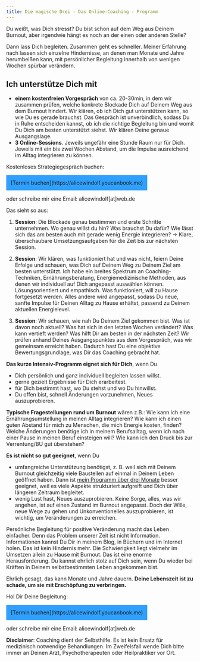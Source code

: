 ```yaml
---
title: Die magische Drei - Das Online-Coaching - Programm
---
```


Du weißt, was Dich stresst? Du bist schon auf dem Weg aus Deinem Burnout, aber irgendwie hängt es noch an der einen oder anderen Stelle? 

Dann lass Dich begleiten. Zusammen geht es schneller. Meiner Erfahrung nach lassen sich einzelne Hindernisse, an denen man Monate und Jahre herumbeißen kann, mit persönlicher Begleitung innerhalb von wenigen Wochen spürbar verändern. 

## Ich unterstütze Dich mit

- **einem kostenfreien Vorgespräch** von ca. 20-30min, in dem wir zusammen prüfen, welche konkrete Blockade Dich auf Deinem Weg aus dem Burnout hindert. Wir klären, ob ich Dich gut unterstützen kann, so wie Du es gerade brauchst. Das Gespräch ist unverbindlich, sodass Du in Ruhe entscheiden kannst, ob ich die richtige Begleitung bin und womit Du Dich am besten unterstützt siehst. Wir klären Deine genaue Ausgangslage.
- **3 Online-Sessions**. Jeweils ungefähr eine Stunde Raum nur für Dich. Jeweils mit ein bis zwei Wochen Abstand, um die Impulse ausreichend im Alltag integrieren zu können. 

Kostenloses Strategiegespräch buchen: 

<span style='display:inline-block;padding:12px;background:#30A0ff'>
[Termin buchen](https://alicewindolf.youcanbook.me)
</span>

oder schreibe mir eine Email: alicewindolf[at]web.de 

Das sieht so aus: 

1. **Session**: Die Blockade genau bestimmen und erste Schritte unternehmen. Wo genau willst du hin? Was brauchst Du dafür? Wie lässt sich das am besten auch mit gerade wenig Energie integrieren? → Klare, überschaubare Umsetzungsaufgaben für die Zeit bis zur nächsten Session.

2. **Session**: Wir klären, was funktioniert hat und was nicht, feiern Deine Erfolge und schauen, was Dich auf Deinem Weg zu Deinem Ziel am besten unterstützt. Ich habe ein breites Spektrum an Coaching-Techniken, Ernährungsberatung, Energiemedizinische Methoden, aus denen wir individuell auf Dich angepasst auswählen können. Lösungsorientiert und empathisch. Was funktioniert, will zu Hause fortgesetzt werden. Alles andere wird angepasst, sodass Du neue, sanfte Impulse für Deinen Alltag zu Hause erhältst, passend zu Deinem aktuellen Energielevel. 

3. **Session**: Wir schauen, wie nah Du Deinem Ziel gekommen bist. Was ist davon noch aktuell? Was hat sich in den letzten Wochen verändert? Was kann vertieft werden? Was hilft Dir am besten in der nächsten Zeit? Wir prüfen anhand Deines Ausgangspunktes aus dem Vorgespräch, was wir gemeinsam erreicht haben. Dadurch hast Du eine objektive Bewertungsgrundlage, was Dir das Coaching gebracht hat. 

**Das kurze Intensiv-Programm eignet sich für Dich**, wenn Du
- Dich persönlich und ganz individuell begleiten lassen willst.
- gerne gezielt Ergebnisse für Dich erarbeitest. 
- für Dich bestimmt hast, wo Du stehst und wo Du hinwillst. 
- Du offen bist, schnell Änderungen vorzunehmen, Neues auszuprobieren. 

**Typische Fragestellungen rund um Burnout** wären z.B.: Wie kann ich eine Ernährungsumstellung in meinen Alltag integrieren? Wie kann ich einen guten Abstand für mich zu Menschen, die mich Energie kosten, finden? Welche Änderungen benötige ich in meinem Berufsalltag, wenn ich nach einer Pause in meinen Beruf einsteigen will? Wie kann ich den Druck bis zur Verrentung/BU gut überstehen?


**Es ist nicht so gut geeignet**, wenn Du
- umfangreiche Unterstützung benötigst, z. B. weil sich mit Deinem Burnout gleichzeitig viele Baustellen auf einmal in Deinem Leben geöffnet haben. Dann ist [mein Programm über drei Monate](/2020/08/28/Wie-Phoenix-aus-der-Asche.html) besser geeignet, weil es viele Aspekte strukturiert aufgreift und Dich über längeren Zeitraum begleitet. 
- wenig Lust hast, Neues auszuprobieren. Keine Sorge, alles, was wir angehen, ist auf einen Zustand im Burnout angepasst. Doch der Wille, neue Wege zu gehen und Unkonventionelles auszuprobieren, ist wichtig, um Veränderungen zu erreichen. 

Persönliche Begleitung für positive Veränderung macht das Leben einfacher. Denn das Problem unserer Zeit ist nicht Information. Informationen kannst Du Dir in meinem Blog, in Büchern und im Internet holen. Das ist kein Hindernis mehr. Die Schwierigkeit liegt vielmehr im Umsetzen allein zu Hause mit Burnout. Das ist eine enorme Herausforderung. Du kannst ehrlich stolz auf Dich sein, wenn Du wieder bei Kräften in Deinem selbstbestimmten Leben angekommen bist. 

Ehrlich gesagt, das kann Monate und Jahre dauern. **Deine Lebenszeit ist zu schade, um sie mit Erschöpfung zu verbringen.** 

Hol Dir Deine Begleitung: 

<span style='display:inline-block;padding:12px;background:#30A0ff'>
[Termin buchen](https://alicewindolf.youcanbook.me)
</span>

oder schreibe mir eine Email: alicewindolf[at]web.de 

**Disclaimer**: Coaching dient der Selbsthilfe. Es ist kein Ersatz für medizinisch notwendige Behandlungen. Im Zweifelsfall wende Dich bitte immer an Deinen Arzt, Psychotherapeuten oder Heilpraktiker vor Ort. 





